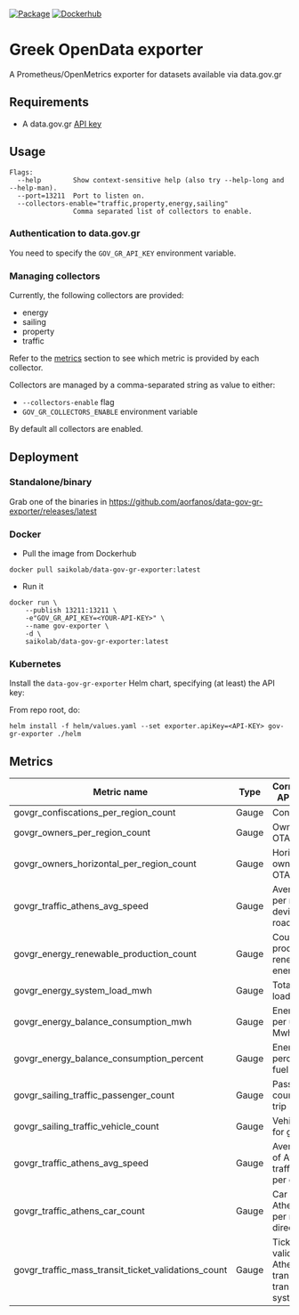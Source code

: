 [![Package](https://github.com/aorfanos/data-gov-gr-exporter/actions/workflows/package.yaml/badge.svg)](https://github.com/aorfanos/data-gov-gr-exporter/actions/workflows/package.yaml)
[![Dockerhub](https://github.com/aorfanos/data-gov-gr-exporter/actions/workflows/dockerhub.yaml/badge.svg)](https://github.com/aorfanos/data-gov-gr-exporter/actions/workflows/dockerhub.yaml)
# Greek OpenData exporter

A Prometheus/OpenMetrics exporter for datasets available via data.gov.gr

## Requirements

- A data.gov.gr [API key](https://www.data.gov.gr/token/)

## Usage

```shell
Flags:
  --help        Show context-sensitive help (also try --help-long and --help-man).
  --port=13211  Port to listen on.
  --collectors-enable="traffic,property,energy,sailing"  
                Comma separated list of collectors to enable.
```

### Authentication to data.gov.gr

You need to specify the `GOV_GR_API_KEY` environment variable.

### Managing collectors

Currently, the following collectors are provided:

- energy
- sailing
- property
- traffic

Refer to the [metrics](https://github.com/aorfanos/data-gov-gr-exporter#metrics) section to see which metric is provided by each collector.

Collectors are managed by a comma-separated string as value to either:

- `--collectors-enable` flag
- `GOV_GR_COLLECTORS_ENABLE` environment variable

By default all collectors are enabled.

## Deployment

### Standalone/binary

Grab one of the binaries in https://github.com/aorfanos/data-gov-gr-exporter/releases/latest

### Docker

- Pull the image from Dockerhub
```shell
docker pull saikolab/data-gov-gr-exporter:latest
```

- Run it
```shell
docker run \
    --publish 13211:13211 \
    -e"GOV_GR_API_KEY=<YOUR-API-KEY>" \
    --name gov-exporter \
    -d \
    saikolab/data-gov-gr-exporter:latest
```

### Kubernetes

Install the `data-gov-gr-exporter` Helm chart, specifying (at least) the API key:

From repo root, do:

```shell
helm install -f helm/values.yaml --set exporter.apiKey=<API-KEY> gov-gr-exporter ./helm
```


## Metrics

| Metric name              | Type  | Corresponding API Endpoint  | Collector |
|--------------------------|-------|-----------------------------|-----------|
| govgr_confiscations_per_region_count     | Gauge |    Confiscations    | property |
| govgr_owners_per_region_count | Gauge |   Owners per OTA  | property |
| govgr_owners_horizontal_per_region_count | Gauge |   Horizontal owners per OTA  | property |
| govgr_traffic_athens_avg_speed | Gauge |   Average speed per measuring device per road  | property |
| govgr_energy_renewable_production_count | Gauge |   Count Mwh produced from renewable energy sources  | energy |
| govgr_energy_system_load_mwh | Gauge |   Total system load in Mwh  | energy |
| govgr_energy_balance_consumption_mwh | Gauge |   Energy balance per used fuel in Mwh  | energy |
| govgr_energy_balance_consumption_percent | Gauge |   Energy balance percentage per fuel  | energy |
| govgr_sailing_traffic_passenger_count | Gauge |   Passenger count for given trip  | sailing |
| govgr_sailing_traffic_vehicle_count | Gauge |   Vehicle count for given trip  | sailing |
| govgr_traffic_athens_avg_speed | Gauge |   Average speed of Athens traffic  per road per direction | traffic |
| govgr_traffic_athens_car_count | Gauge |   Car count of Athens traffic per road  per direction | traffic |
| govgr_traffic_mass_transit_ticket_validations_count | Gauge |   Ticket validations for Athens mass transit/public transport system | traffic |